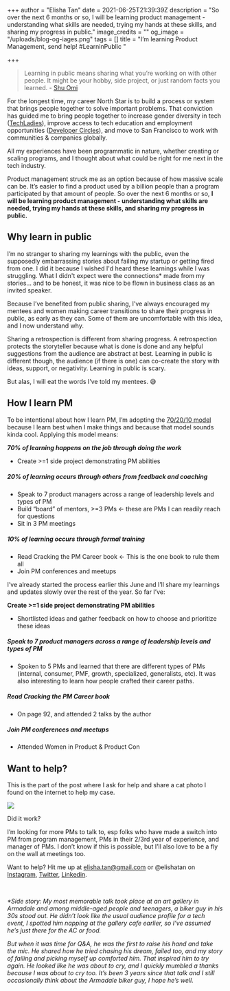 +++
author = "Elisha Tan"
date = 2021-06-25T21:39:39Z
description = "So over the next 6 months or so, I will be learning product management - understanding what skills are needed, trying my hands at these skills, and sharing my progress in public."
image_credits = ""
og_image = "/uploads/blog-og-iages.png"
tags = []
title = "I’m learning Product Management, send help! #LearninPublic "

+++
> Learning in public means sharing what you’re working on with other people. It might be your hobby, side project, or just random facts you learned. - [Shu Omi](https://medium.com/my-learning-journal/why-you-should-learn-in-public-4fd3a6239549)

For the longest time, my career North Star is to build a process or system that brings people together to solve important problems. That conviction has guided me to bring people together to increase gender diversity in tech ([TechLadies](https://techladies.co/)), improve access to tech education and employment opportunities ([Developer Circles](https://www.elishatan.com/post/lessons-i-learned-from-leading-72-dev-community-leaders/)), and move to San Francisco to work with communities & companies globally.

All my experiences have been programmatic in nature, whether creating or scaling programs, and I thought about what could be right for me next in the tech industry.

Product management struck me as an option because of how massive scale can be. It’s easier to find a product used by a billion people than a program participated by that amount of people. So over the next 6 months or so, **I will be learning product management - understanding what skills are needed, trying my hands at these skills, and sharing my progress in public.**

## **Why learn in public**

I’m no stranger to sharing my learnings with the public, even the supposedly embarrassing stories about failing my startup or getting fired from one. I did it because I wished I'd heard these learnings while I was struggling. What I didn't expect were the connections* made from my stories… and to be honest, it was nice to be flown in business class as an invited speaker.

Because I’ve benefited from public sharing, I’ve always encouraged my mentees and women making career transitions to share their progress in public, as early as they can. Some of them are uncomfortable with this idea, and I now understand why.

Sharing a retrospection is different from sharing progress. A retrospection protects the storyteller because what is done is done and any helpful suggestions from the audience are abstract at best. Learning in public is different though, the audience (if there is one) can co-create the story with ideas, support, or negativity. Learning in public is scary.

But alas, I will eat the words I’ve told my mentees. 😅

## How I learn PM

To be intentional about how I learn PM, I’m adopting the [70/20/10 model](https://en.wikipedia.org/wiki/70/20/10_Model_(Learning_and_Development)) because I learn best when I make things and because that model sounds kinda cool. Applying this model means:

**_70% of learning happens on the job through doing the work_**

* Create >=1 side project demonstrating PM abilities

##### _20% of learning occurs through others from feedback and coaching_

* Speak to 7 product managers across a range of leadership levels and types of PM
* Build “board” of mentors, >=3 PMs <- these are PMs I can readily reach for questions
* Sit in 3 PM meetings

##### _10% of learning occurs through formal training_

* Read Cracking the PM Career book <- This is the one book to rule them all
* Join PM conferences and meetups

I’ve already started the process earlier this June and I’ll share my learnings and updates slowly over the rest of the year. So far I’ve:

**Create >=1 side project demonstrating PM abilities**

* Shortlisted ideas and gather feedback on how to choose and prioritize these ideas

##### Speak to 7 product managers across a range of leadership levels and types of PM

* Spoken to 5 PMs and learned that there are different types of PMs (internal, consumer, PMF, growth, specialized, generalists, etc). It was also interesting to learn how people crafted their career paths.

##### Read Cracking the PM Career book

* On page 92, and attended 2 talks by the author

##### Join PM conferences and meetups

* Attended Women in Product & Product Con

## Want to help?

This is the part of the post where I ask for help and share a cat photo I found on the internet to help my case.

![](/uploads/cat.jpeg)

Did it work?

I’m looking for more PMs to talk to, esp folks who have made a switch into PM from program management, PMs in their 2/3rd year of experience, and manager of PMs. I don’t know if this is possible, but I’ll also love to be a fly on the wall at meetings too.

Want to help? Hit me up at [elisha.tan@gmail.com](mailto:elisha.tan@gmail.com) or @elishatan on [Instagram](https://www.instagram.com/elishatan/), [Twitter](https://twitter.com/elishatan), [Linkedin](https://www.linkedin.com/in/elishatan/). 

&nbsp;&nbsp;

_*Side story: My most memorable talk took place at an art gallery in Armadale and among middle-aged people and teenagers, a biker guy in his 30s stood out. He didn’t look like the usual audience profile for a tech event, I spotted him napping at the gallery cafe earlier, so I’ve assumed he’s just there for the AC or food._

_But when it was time for Q&A, he was the first to raise his hand and take the mic. He shared how he tried chasing his dream, failed too, and my story of failing and picking myself up comforted him. That inspired him to try again. He looked like he was about to cry, and I quickly mumbled a thanks because I was about to cry too. It’s been 3 years since that talk and I still occasionally think about the Armadale biker guy, I hope he’s well._
